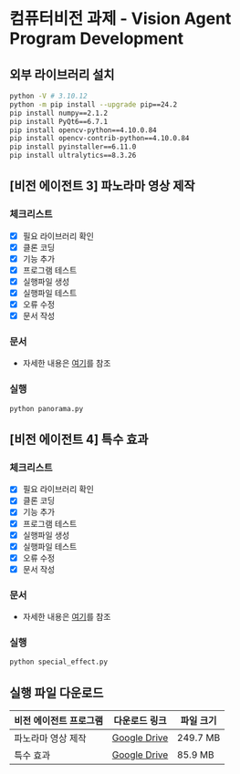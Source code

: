 # 컴퓨터비전 과제 - Vision Agent Program Development

## 외부 라이브러리 설치
```bash
python -V # 3.10.12
python -m pip install --upgrade pip==24.2
pip install numpy==2.1.2
pip install PyQt6==6.7.1
pip install opencv-python==4.10.0.84
pip install opencv-contrib-python==4.10.0.84
pip install pyinstaller==6.11.0
pip install ultralytics==8.3.26
```

## [비전 에이전트 3] 파노라마 영상 제작

### 체크리스트
* [X] 필요 라이브러리 확인
* [X] 클론 코딩
* [X] 기능 추가
* [X] 프로그램 테스트
* [X] 실행파일 생성
* [X] 실행파일 테스트
* [X] 오류 수정
* [X] 문서 작성

### 문서
- 자세한 내용은 [여기](https://github.com/kty2001/VisionAgent_project/tree/main/docs/panorama.md)를 참조

### 실행
```bash
python panorama.py
```

## [비전 에이전트 4] 특수 효과

### 체크리스트
* [X] 필요 라이브러리 확인
* [X] 클론 코딩
* [X] 기능 추가
* [X] 프로그램 테스트
* [X] 실행파일 생성
* [X] 실행파일 테스트
* [X] 오류 수정
* [X] 문서 작성

### 문서
- 자세한 내용은 [여기](https://github.com/kty2001/VisionAgent_project/tree/main/docs/special_effect.md)를 참조

### 실행
```bash
python special_effect.py
```

## 실행 파일 다운로드
| 비전 에이전트 프로그램 | 다운로드 링크 | 파일 크기 |
|--------------------------|----------|----------|
| 파노라마 영상 제작 | [Google Drive](https://drive.google.com/file/d/1nFmUHVnfCWFD4EqcLC-DcNbzDi1UHLAv/view?usp=sharing) | 249.7 MB |
| 특수 효과 | [Google Drive](https://drive.google.com/file/d/1zu0EM1xTu7dYTTDPhHXqd4pfg4fIF2kL/view?usp=drive_link) | 85.9 MB |